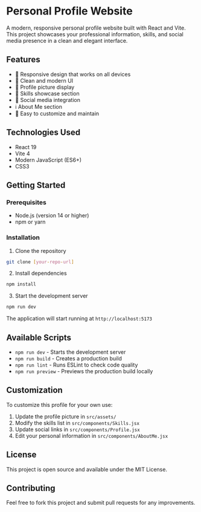 # Personal Profile Website

A modern, responsive personal profile website built with React and Vite. This project showcases your professional information, skills, and social media presence in a clean and elegant interface.

## Features

- 📱 Responsive design that works on all devices
- 🎨 Clean and modern UI
- 👤 Profile picture display
- 💼 Skills showcase section
- 🔗 Social media integration
- ℹ️ About Me section
- 🎯 Easy to customize and maintain

## Technologies Used

- React 19
- Vite 4
- Modern JavaScript (ES6+)
- CSS3

## Getting Started

### Prerequisites

- Node.js (version 14 or higher)
- npm or yarn

### Installation

1. Clone the repository

```bash
git clone [your-repo-url]
```

2. Install dependencies

```bash
npm install
```

3. Start the development server

```bash
npm run dev
```

The application will start running at `http://localhost:5173`

## Available Scripts

- `npm run dev` - Starts the development server
- `npm run build` - Creates a production build
- `npm run lint` - Runs ESLint to check code quality
- `npm run preview` - Previews the production build locally

## Customization

To customize this profile for your own use:

1. Update the profile picture in `src/assets/`
2. Modify the skills list in `src/components/Skills.jsx`
3. Update social links in `src/components/Profile.jsx`
4. Edit your personal information in `src/components/AboutMe.jsx`

## License

This project is open source and available under the MIT License.

## Contributing

Feel free to fork this project and submit pull requests for any improvements.
